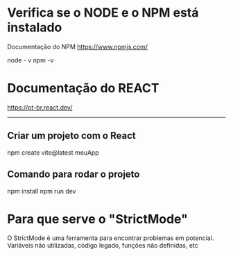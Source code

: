 # Verifica se o NODE e o NPM está instalado
Documentação do NPM
https://www.npmjs.com/

node - v
npm -v

# Documentação do REACT
https://pt-br.react.dev/

--------------------------------------------------------------------------------------

## Criar um projeto com o React
npm create vite@latest meuApp

## Comando para rodar o projeto
npm install
npm run dev


# Para que serve o "StrictMode"
O StrictMode é uma ferramenta para encontrar problemas em potencial.
Variáveis não utilizadas, código legado, funções não definidas, etc

